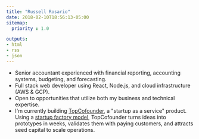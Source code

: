 ```yaml
---
title: "Russell Rosario"
date: 2018-02-10T18:56:13-05:00
sitemap:
  priority : 1.0

outputs:
- html
- rss
- json
---
```

<!-- <p>Senior accountant experienced with financial reporting, accounting systems, budgeting, and forecasting. Full stack web developer using React, Node.js, and cloud infrastructure (AWS & GCP). Open to opportunities that utilize both my business and technical expertise.</p>

<p>I'm currently working on a startup studio.</p> -->

<ul>
  <li>Senior accountant experienced with financial reporting, accounting systems, budgeting, and forecasting.</li>
  <li>Full stack web developer using React, Node.js, and cloud infrastructure (AWS & GCP).</li>
  <li>Open to opportunities that utilize both my business and technical expertise.</li>
  <li>I'm currently building <a href="http://www.topcofounder.com/">TopCofounder</a>, a "startup as a service" product. Using a <a href="https://en.wikipedia.org/wiki/Startup_studio">startup factory model</a>, TopCofounder turns ideas into prototypes in weeks, validates them with paying customers, and attracts seed capital to scale operations.</li>

</ul>

<br/>